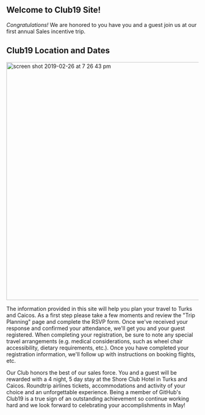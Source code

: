 <H2>Welcome to Club19 Site!</H2>


_Congratulations!_ We are honored to you have you and a guest join us at our first annual Sales incentive trip. 

## Club19 Location and Dates
<img width="622" alt="screen shot 2019-02-26 at 7 26 43 pm" src="https://user-images.githubusercontent.com/14840774/53463688-7fca0a80-39fc-11e9-92f0-aa173e5a8aef.png">


The information provided in this site will help you plan your travel to Turks and Caicos. As a first step please take a few moments and review the "Trip Planning" page and complete the RSVP form. Once we've received your response and confirmed your attendance, we'll get you and your guest registered. When completing your registration, be sure to note any special travel arrangements (e.g. medical considerations, such as wheel chair accessibility, dietary requirements, etc.). Once you have completed your registration information, we'll follow up with instructions on booking flights, etc.

Our Club honors the best of our sales force.  You and a guest will be rewarded with a 4 night, 5 day stay at the Shore Club Hotel in Turks and Caicos. Roundtrip airlines tickets, accommodations and activity of your choice and an unforgettable experience. Being a member of GitHub's Club19 is a true sign of an outstanding achievement so continue working hard and we look forward to celebrating your accomplishments in May!
